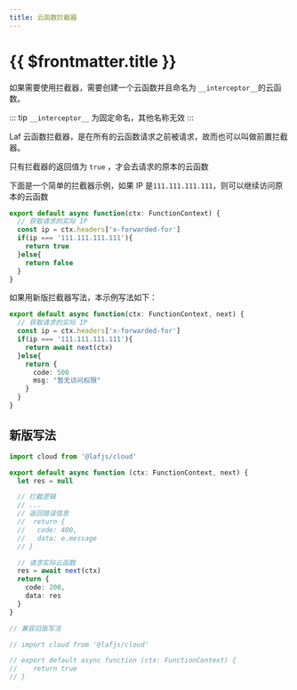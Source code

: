 ```yaml
---
title: 云函数拦截器
---
```


# {{ $frontmatter.title }}

如果需要使用拦截器，需要创建一个云函数并且命名为 `__interceptor__`的云函数。

::: tip
`__interceptor__` 为固定命名，其他名称无效
:::

Laf 云函数拦截器，是在所有的云函数请求之前被请求，故而也可以叫做前置拦截器。

只有拦截器的返回值为 `true` ，才会去请求的原本的云函数

下面是一个简单的拦截器示例，如果 IP 是`111.111.111.111`，则可以继续访问原本的云函数

```typescript
export default async function(ctx: FunctionContext) {
  // 获取请求的实际 IP
  const ip = ctx.headers['x-forwarded-for']
  if(ip === '111.111.111.111'){
    return true
  }else{
    return false
  }
}
```

如果用新版拦截器写法，本示例写法如下：

```typescript
export default async function(ctx: FunctionContext, next) {
  // 获取请求的实际 IP
  const ip = ctx.headers['x-forwarded-for']
  if(ip === '111.111.111.111'){
    return await next(ctx)
  }else{
    return {
      code: 500
      msg: "暂无访问权限"
    }
  }
}
```

## 新版写法

```typescript
import cloud from '@lafjs/cloud'

export default async function (ctx: FunctionContext, next) {
  let res = null

  // 拦截逻辑
  // ...
  // 返回错误信息
  //  return {
  //   code: 400,
  //   data: e.message
  // }

  // 请求实际云函数
  res = await next(ctx)
  return {
    code: 200,
    data: res
  }
}

// 兼容旧版写法

// import cloud from '@lafjs/cloud'

// export default async function (ctx: FunctionContext) {
//    return true
// }
```
